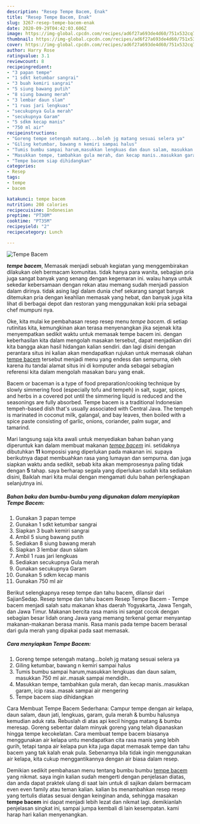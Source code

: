 ```yaml
---
description: "Resep Tempe Bacem, Enak"
title: "Resep Tempe Bacem, Enak"
slug: 3267-resep-tempe-bacem-enak
date: 2020-09-29T04:42:03.606Z
image: https://img-global.cpcdn.com/recipes/ad6f27a693de4d60/751x532cq70/tempe-bacem-foto-resep-utama.jpg
thumbnail: https://img-global.cpcdn.com/recipes/ad6f27a693de4d60/751x532cq70/tempe-bacem-foto-resep-utama.jpg
cover: https://img-global.cpcdn.com/recipes/ad6f27a693de4d60/751x532cq70/tempe-bacem-foto-resep-utama.jpg
author: Harry Rose
ratingvalue: 3.1
reviewcount: 8
recipeingredient:
- "3 papan tempe"
- "1 sdkt ketumbar sangrai"
- "3 buah kemiri sangrai"
- "5 siung bawang putih"
- "8 siung bawang merah"
- "3 lembar daun slam"
- "1 ruas jari lengkuas"
- "secukupnya Gula merah"
- "secukupnya Garam"
- "5 sdkm kecap manis"
- "750 ml air"
recipeinstructions:
- "Goreng tempe setengah matang...boleh jg matang sesuai selera ya"
- "Giling ketumbar, bawang n kemiri sampai halus"
- "Tumis bumbu sampai harum,masukkan lengkuas dan daun salam, masukkan 750 ml air..masak sampai mendidih.."
- "Masukkan tempe, tambahkan gula merah, dan kecap manis..masukkan garam, icip rasa..masak sampai air mengering"
- "Tempe bacem siap dihidangkan"
categories:
- Resep
tags:
- tempe
- bacem

katakunci: tempe bacem 
nutrition: 208 calories
recipecuisine: Indonesian
preptime: "PT30M"
cooktime: "PT35M"
recipeyield: "2"
recipecategory: Lunch

---
```



![Tempe Bacem](https://img-global.cpcdn.com/recipes/ad6f27a693de4d60/751x532cq70/tempe-bacem-foto-resep-utama.jpg)

<b><i>tempe bacem</i></b>, Memasak menjadi sebuah kegiatan yang menggembirakan dilakukan oleh bermacam komunitas. tidak hanya para wanita, sebagian pria juga sangat banyak yang senang dengan kegemaran ini. walau hanya untuk sekedar kebersamaan dengan rekan atau memang sudah menjadi passion dalam dirinya. tidak asing lagi dalam dunia chef sekarang sangat banyak ditemukan pria dengan keahlian memasak yang hebat, dan banyak juga kita lihat di berbagai depot dan restoran yang menggunakan koki pria sebagai chef mumpuni nya.

Oke, kita mulai ke pembahasan resep resep menu <i>tempe bacem</i>. di setiap rutinitas kita, kemungkinan akan terasa menyenangkan jika sejenak kita menyempatkan sedikit waktu untuk memasak tempe bacem ini. dengan keberhasilan kita dalam mengolah masakan tersebut, dapat menjadikan diri kita bangga akan hasil hidangan kalian sendiri. dan lagi disini dengan perantara situs ini kalian akan mendapatkan rujukan untuk memasak olahan <u>tempe bacem</u> tersebut menjadi menu yang endess dan sempurna, oleh karena itu tandai alamat situs ini di komputer anda sebagai sebagian referensi kita dalam mengolah masakan baru yang enak.

Bacem or baceman is a type of food preparation/cooking technique by slowly simmering food (especially tofu and tempeh) in salt, sugar, spices, and herbs in a covered pot until the simmering liquid is reduced and the seasonings are fully absorbed. Tempe bacem is a traditional Indonesian tempeh-based dish that&#39;s usually associated with Central Java. The tempeh is marinated in coconut milk, galangal, and bay leaves, then boiled with a spice paste consisting of garlic, onions, coriander, palm sugar, and tamarind.


Mari langsung saja kita awali untuk menyediakan bahan bahan yang diperuntuk kan dalam membuat makanan <u><i>tempe bacem</i></u> ini. setidaknya dibutuhkan <b>11</b> komposisi yang diperlukan pada makanan ini. supaya berikutnya dapat membuahkan rasa yang lumayan dan sempurna. dan juga siapkan waktu anda sedikit, sebab kita akan memprosesnya paling tidak dengan <b>5</b> tahap. saya berharap segala yang diperlukan sudah kita sediakan disini, Baiklah mari kita mulai dengan mengamati dulu bahan perlengkapan selanjutnya ini.

<!--inarticleads1-->

##### Bahan baku dan bumbu-bumbu yang digunakan dalam menyiapkan Tempe Bacem:

1. Gunakan 3 papan tempe
1. Gunakan 1 sdkt ketumbar sangrai
1. Siapkan 3 buah kemiri sangrai
1. Ambil 5 siung bawang putih
1. Sediakan 8 siung bawang merah
1. Siapkan 3 lembar daun sàlam
1. Ambil 1 ruas jari lengkuas
1. Sediakan secukupnya Gula merah
1. Gunakan secukupnya Garam
1. Gunakan 5 sdkm kecap manis
1. Gunakan 750 ml air


Berikut selengkapnya resep tempe dan tahu bacem, dilansir dari SajianSedap. Resep tempe dan tahu bacem Resep Tempe Bacem - Tempe bacem menjadi salah satu makanan khas daerah Yogyakarta, Jawa Tengah, dan Jawa Timur. Makanan bercita rasa manis ini sangat cocok dengan sebagian besar lidah orang Jawa yang memang terkenal gemar menyantap makanan-makanan berasa manis. Rasa manis pada tempe bacem berasal dari gula merah yang dipakai pada saat memasak. 

<!--inarticleads2-->

##### Cara menyiapkan Tempe Bacem:

1. Goreng tempe setengah matang...boleh jg matang sesuai selera ya
1. Giling ketumbar, bawang n kemiri sampai halus
1. Tumis bumbu sampai harum,masukkan lengkuas dan daun salam, masukkan 750 ml air..masak sampai mendidih..
1. Masukkan tempe, tambahkan gula merah, dan kecap manis..masukkan garam, icip rasa..masak sampai air mengering
1. Tempe bacem siap dihidangkan


Cara Membuat Tempe Bacem Sederhana: Campur tempe dengan air kelapa, daun salam, daun jati, lengkuas, garam, gula merah &amp; bumbu halusnya kemudian aduk rata. Rebuslah di atas api kecil hingga matang &amp; bumbu meresap. Goreng sebentar dalam minyak goreng yang telah dipanaskan hingga tempe kecokelatan. Cara membuat tempe bacem biasanya menggunakan air kelapa untu mendapatkan cita rasa manis yang lebih gurih, tetapi tanpa air kelapa pun kita juga dapat memasak tempe dan tahu bacem yang tak kalah enak pula. Sebenarnya bila tidak ingin menggunakan air kelapa, kita cukup menggantikannya dengan air biasa dalam resep. 

Demikian sedikit pembahasan menu tentang bumbu bumbu <u>tempe bacem</u> yang nikmat. saya ingin kalian sudah mengerti dengan penjelasan diatas, dan anda dapat praktek ulang di saat lain untuk di sajikan dalam bermacam even even family atau teman kalian. kalian bs menambahkan resep resep yang tertulis diatas sesuai dengan keinginan anda, sehingga masakan <b>tempe bacem</b> ini dapat menjadi lebih lezat dan nikmat lagi. demikianlah penjelasan singkat ini, sampai jumpa kembali di lain kesempatan. kami harap hari kalian menyenangkan.
